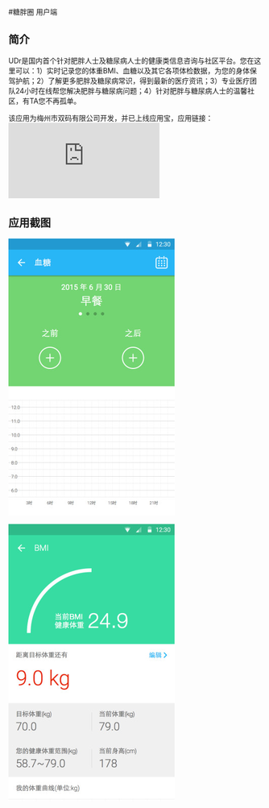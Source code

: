 #糖胖圈 用户端

## 简介
UDr是国内首个针对肥胖人士及糖尿病人士的健康类信息咨询与社区平台。您在这里可以：1）实时记录您的体重BMI、血糖以及其它各项体检数据，为您的身体保驾护航；2）了解更多肥胖及糖尿病常识，得到最新的医疗资讯；3）专业医疗团队24小时在线帮您解决肥胖与糖尿病问题；4）针对肥胖与糖尿病人士的温馨社区，有TA您不再孤单。

该应用为梅州市双码有限公司开发，并已上线应用宝，应用链接：![点我](https://sj.qq.com/myapp/detail.htm?apkName=com.zcmedical.tangpangquan)


## 应用截图

![应用截图1](./resources/page1.jpeg)


![应用截图2](./resources/page2.jpeg)